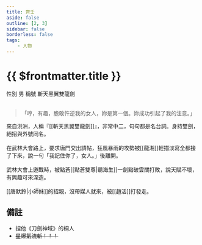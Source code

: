 ```yaml
---
title: 齊壬
aside: false
outline: [2, 3]
sidebar: false
borderless: false
tags:
    - 人物
---
```


# {{ $frontmatter.title }}

<ChTabs position="bottom">
	<ChTab title="齊壬">
		<Ch src='/images/characters/hero2/normal.png' position='right'/>
		<ChName nameZh='齊壬' nameEn='Qi Ren' position='right' />
		<ChTable>
			<ChTr>
				<ChTd isTitle=true>
					性別
				</ChTd>
				<ChTd>
					男
				</ChTd>
			</ChTr>
			<ChTr>
				<ChTd isTitle=true>
					稱號
				</ChTd>
				<ChTd>
					斬天黑翼雙龍劍
				</ChTd>
			</ChTr>
		</ChTable>
	</ChTab>
</ChTabs>
<br><br>

> 「哼，有趣，膽敢忤逆我的女人，妳是第一個。妳成功引起了我的注意。」

來自洪洲，人稱『[[斬天黑翼雙龍劍]]』，非常中二，句句都是名台詞。身持雙劍，絕招與外號同名。
<br><br>
在武林大會路上，要求唐門交出請帖，狂風暴雨的攻勢被[[龍湘]]輕描淡寫全都接了下來，說一句「我記住你了，女人。」後離開。<br><br>
武林大會上邀戰時，被點蒼[[點蒼雙尊|聽海生]]一劍點破雲關打敗，說天賦不壞，有興趣可來深造。
<br><br>
[[唐默鈴|小師妹]]的招親，沒帶媒人就來，被[[趙活]]打發走。

## 備註

- 捏他《刀劍神域》的桐人
- ~~星爆氣流斬！！！~~